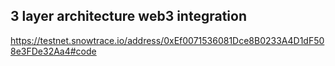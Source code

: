 ## 3 layer architecture web3 integration

https://testnet.snowtrace.io/address/0xEf0071536081Dce8B0233A4D1dF508e3FDe32Aa4#code
